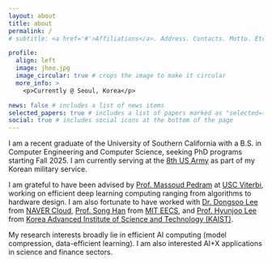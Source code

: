 ```yaml
---
layout: about
title: about
permalink: /
# subtitle: <a href='#'>Affiliations</a>. Address. Contacts. Motto. Etc.

profile:
  align: left
  image: jheo.jpg
  image_circular: true # crops the image to make it circular
  more_info: >
    <p>Currently @ Seoul, Korea</p>

news: false # includes a list of news items
selected_papers: true # includes a list of papers marked as "selected={true}"
social: true # includes social icons at the bottom of the page
---
```


I am a recent graduate of the University of Southern California with a B.S. in Computer Engineering and Computer Science, seeking PhD programs starting Fall 2025. I am currently serving at the [8th US Army](https://www.army.mil/8tharmy) as part of my Korean military service.  

I am grateful to have been advised by [Prof. Massoud Pedram](https://mpedram.com/) at [USC Viterbi](https://viterbischool.usc.edu/), working on efficient deep learning computing ranging from algorithms to hardware design. I am also fortunate to have worked with [Dr. Dongsoo Lee](https://scholar.google.com/citations?user=ALiieEkAAAAJ&hl=en) from [NAVER Cloud](https://www.ncloud.com/), [Prof. Song Han](https://hanlab.mit.edu/songhan) from [MIT EECS](https://www.eecs.mit.edu/), and [Prof. Hyunjoo Lee](https://ee.kaist.ac.kr/en/professor/12365/) from [Korea Advanced Institute of Science and Technology (KAIST)](https://ee.kaist.ac.kr/en/). 

My research interests broadly lie in efficient AI computing (model compression, data-efficient learning). I am also interested AI+X applications in science and finance sectors. 
